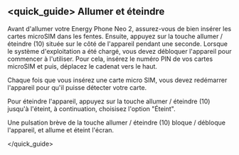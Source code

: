 ## <quick_guide> Allumer et éteindre

Avant d'allumer votre Energy Phone Neo 2, assurez-vous de bien insérer les cartes microSIM dans les fentes. Ensuite, appuyez sur la touche allumer / éteindre (10) située sur le côté de l'appareil pendant une seconde. Lorsque le système d'exploitation a été chargé, vous devez débloquer l'appareil pour commencer à l'utiliser.  Pour cela, insérez le numéro PIN de vos cartes microSIM et puis, déplacez le cadenat vers le haut.

Chaque fois que vous insérez une carte micro SIM, vous devez redémarrer l'appareil pour qu'il puisse détecter votre carte.

Pour éteindre l'appareil, appuyez sur la touche allumer / éteindre (10) jusqu'à l'éteint, à continuation, choisisez l'option "Éteint".

Une pulsation brève de la touche allumer / éteindre (10) bloque / débloque l'appareil, et allume et éteint l'écran.



</quick_guide>
